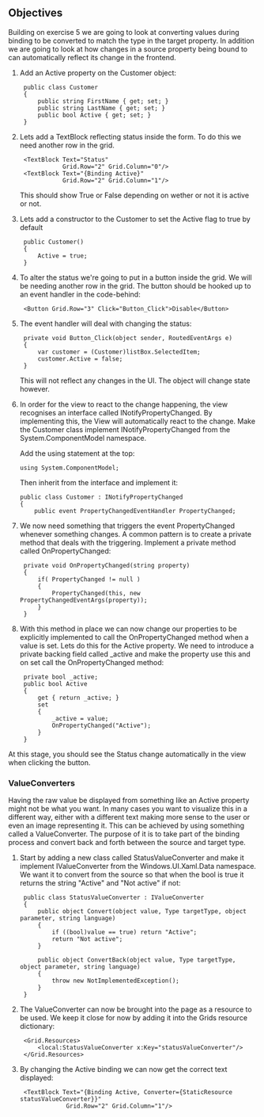 ## Objectives

Building on exercise 5 we are going to look at converting values during binding to be converted
to match the type in the target property. In addition we are going to look at how changes
in a source property being bound to can automatically reflect its change in the frontend.

1. Add an Active property on the Customer object:

        public class Customer
        {
            public string FirstName { get; set; }
            public string LastName { get; set; }
            public bool Active { get; set; }
        }

2. Lets add a TextBlock reflecting status inside the form. To do this we need another row in the grid.

        <TextBlock Text="Status" 
                   Grid.Row="2" Grid.Column="0"/>
        <TextBlock Text="{Binding Active}"
                   Grid.Row="2" Grid.Column="1"/>

    This should show True or False depending on wether or not it is active or not. 
    
3. Lets add a constructor to the Customer to set the Active flag to true by default

        public Customer()
        {
            Active = true;
        }

4. To alter the status we're going to put in a button inside the grid. We will be needing another row in the
   grid. The button should be hooked up to an event handler in the code-behind:
   
        <Button Grid.Row="3" Click="Button_Click">Disable</Button>
   
5. The event handler will deal with changing the status:

        private void Button_Click(object sender, RoutedEventArgs e)
        {
            var customer = (Customer)listBox.SelectedItem;
            customer.Active = false;
        }

    This will not reflect any changes in the UI. The object will change state however. 
    
 7. In order for the view to react to the change happening, the view recognises an interface called
    INotifyPropertyChanged. By implementing this, the View will automatically react to the change.
    Make the Customer class implement INotifyPropertyChanged from the System.ComponentModel namespace.
    
    Add the using statement at the top:
    
        using System.ComponentModel;
        
    Then inherit from the interface and implement it:

        public class Customer : INotifyPropertyChanged
        {
            public event PropertyChangedEventHandler PropertyChanged;

8. We now need something that triggers the event PropertyChanged whenever something changes. A 
   common pattern is to create a private method that deals with the triggering. Implement
   a private method called OnPropertyChanged:
   
        private void OnPropertyChanged(string property)
        {
            if( PropertyChanged != null )
            {
                PropertyChanged(this, new PropertyChangedEventArgs(property));
            }
        }

9. With this method in place we can now change our properties to be explicitly implemented to
   call the OnPropertyChanged method when a value is set. Lets do this for the Active property.
   We need to introduce a private backing field called _active and make the property use this
   and on set call the OnPropertyChanged method:
   
        private bool _active;
        public bool Active
        {
            get { return _active; }
            set
            {
                _active = value;
                OnPropertyChanged("Active");
            }
        }

At this stage, you should see the Status change automatically in the view when clicking the button.

          
### ValueConverters

Having the raw value be displayed from something like an Active property might not be what you want.
In many cases you want to visualize this in a different way, either with a different text making more
sense to the user or even an image representing it. This can be achieved by using something called
a ValueConverter. The purpose of it is to take part of the binding process and convert back and forth
between the source and target type.

1. Start by adding a new class called StatusValueConverter and make it implement IValueConverter from
   the Windows.UI.Xaml.Data namespace. We want it to convert from the source so that when the bool
   is true it returns the string "Active" and "Not active" if not:
   
        public class StatusValueConverter : IValueConverter
        {
            public object Convert(object value, Type targetType, object parameter, string language)
            {
                if ((bool)value == true) return "Active";
                return "Not active";
            }

            public object ConvertBack(object value, Type targetType, object parameter, string language)
            {
                throw new NotImplementedException();
            }
        }
   
2. The ValueConverter can now be brought into the page as a resource to be used. We keep it close for now
   by adding it into the Grids resource dictionary:
   
        <Grid.Resources>
            <local:StatusValueConverter x:Key="statusValueConverter"/>
        </Grid.Resources>
     
3. By changing the Active binding we can now get the correct text displayed:

        <TextBlock Text="{Binding Active, Converter={StaticResource statusValueConverter}}"
                    Grid.Row="2" Grid.Column="1"/>

    